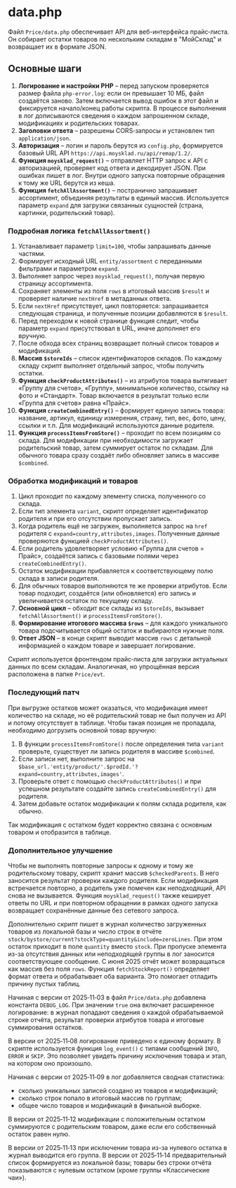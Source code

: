 # data.php

Файл `Price/data.php` обеспечивает API для веб-интерфейса прайс‑листа. Он собирает остатки товаров по нескольким складам в "МойСклад" и возвращает их в формате JSON.

## Основные шаги

1. **Логирование и настройки PHP** – перед запуском проверяется размер файла
   `php-error.log`: если он превышает 10&nbsp;МБ, файл создаётся заново. Затем
   включается вывод ошибок в этот файл и фиксируется начало/конец работы
   скрипта. В процессе выполнения в лог дописываются сведения о каждом
   запрошенном складе, модификациях и родительских товарах.
2. **Заголовки ответа** – разрешены CORS‑запросы и установлен тип `application/json`.
3. **Авторизация** – логин и пароль берутся из `config.php`, формируется базовый URL API `https://api.moysklad.ru/api/remap/1.2/`.
4. **Функция `moysklad_request()`** – отправляет HTTP запрос к API с авторизацией, проверяет код ответа и декодирует JSON. При ошибках пишет в лог. Внутри одного запуска повторные обращения к тому же URL берутся из кеша.
5. **Функция `fetchAllAssortment()`** – постранично запрашивает ассортимент,
   объединяя результаты в единый массив. Используется параметр `expand` для
   загрузки связанных сущностей (страна, картинки, родительский товар).

### Подробная логика `fetchAllAssortment()`

1. Устанавливает параметр `limit=100`, чтобы запрашивать данные частями.
2. Формирует исходный URL `entity/assortment` с переданными фильтрами и
   параметром `expand`.
3. Выполняет запрос через `moysklad_request()`, получая первую страницу
   ассортимента.
4. Сохраняет элементы из поля `rows` в итоговый массив `$result` и проверяет
   наличие `nextHref` в метаданных ответа.
5. Если `nextHref` присутствует, цикл повторяется: запрашивается следующая
   страница, и полученные позиции добавляются в `$result`.
6. Перед переходом к новой странице функция следит, чтобы параметр `expand`
   присутствовал в URL, иначе дополняет его вручную.
7. После обхода всех страниц возвращает полный список товаров и модификаций.
6. **Массив `$storeIds`** – список идентификаторов складов. По каждому складу скрипт выполняет отдельный запрос, чтобы получить остатки.
7. **Функция `checkProductAttributes()`** – из атрибутов товара вытягивает «Группу для счетов», «Группу», минимальное количество, ссылку на фото и «Стандарт». Товар включается в результат только если «Группа для счетов» равна «Прайс».
8. **Функция `createCombinedEntry()`** – формирует единую запись товара: название, артикул, единицу измерения, страну, тип, вес, фото, цену, ссылки и т.п. Для модификаций используются данные родителя.
9. **Функция `processItemsFromStore()`** – проходит по всем позициям со склада. Для модификации при необходимости загружает родительский товар, затем суммирует остаток по складам. Для обычного товара сразу создаёт либо обновляет запись в массиве `$combined`.

### Обработка модификаций и товаров

1. Цикл проходит по каждому элементу списка, полученного со склада.
2. Если тип элемента `variant`, скрипт определяет идентификатор родителя и
   при его отсутствии пропускает запись.
3. Когда родитель ещё не загружен, выполняется запрос на `href` родителя с
   `expand=country,attributes,images`. Полученные данные проверяются функцией
   `checkProductAttributes()`.
4. Если родитель удовлетворяет условию «Группа для счетов = Прайс», создаётся
   запись с базовыми полями через `createCombinedEntry()`.
5. Остаток модификации прибавляется к соответствующему полю склада в записи
   родителя.
6. Для обычных товаров выполняются те же проверки атрибутов. Если товар
   подходит, создаётся (или обновляется) его запись и увеличивается остаток по
   текущему складу.
10. **Основной цикл** – обходит все склады из `$storeIds`, вызывает `fetchAllAssortment()` и `processItemsFromStore()`.
11. **Формирование итогового массива `$rows`** – для каждого уникального товара подсчитывается общий остаток и выбираются нужные поля.
12. **Ответ JSON** – в конце скрипт выводит массив `rows` с детальной информацией о каждом товаре и завершает логирование.

Скрипт используется фронтендом прайс‑листа для загрузки актуальных данных по всем складам. Аналогичная, но упрощённая версия расположена в папке `Price/evt`.

### Последующий патч

При выгрузке остатков может оказаться, что модификация имеет количество на складе,
но её родительский товар не был получен из API и потому отсутствует в таблице.
Чтобы такая позиция не пропадала, необходимо догрузить основной товар вручную:

1. В функции `processItemsFromStore()` после определения типа `variant` проверьте,
   существует ли запись родителя в массиве `$combined`.
2. Если записи нет, выполните запрос на `$base_url.'entity/product/'.$prodId.'?expand=country,attributes,images'`.
3. Проверьте ответ с помощью `checkProductAttributes()` и при успешном результате
   создайте запись `createCombinedEntry()` для родителя.
4. Затем добавьте остаток модификации к полям склада родителя, как обычно.

Так модификация с остатком будет корректно связана с основным товаром и
отобразится в таблице.

### Дополнительное улучшение

Чтобы не выполнять повторные запросы к одному и тому же родительскому товару,
скрипт хранит массив `$checkedParents`. В него заносится результат проверки
каждого родителя. Если модификация встречается повторно, а родитель уже
помечен как неподходящий, API снова не вызывается.
Функция `moysklad_request()` также кеширует ответы по URL и при повторном
обращении в рамках одного запуска возвращает сохранённые данные без сетевого
запроса.

Дополнительно скрипт пишет в журнал количество загруженных товаров из локальной
базы и число строк в отчёте `stock/bystore/current?stockType=quantity&include=zeroLines`. При
этом остаток приходит в поле `quantity` вместо `stock`. При
пропуске элемента из-за отсутствия данных или неподходящей группы в лог
заносится соответствующее сообщение. С июня 2025 отчёт может возвращаться как
массив без поля `rows`. Функция `fetchStockReport()` определяет формат ответа и
обрабатывает оба варианта. Это помогает отладить причину пустых таблиц.

Начиная с версии от 2025‑11‑03 в файл `Price/data.php` добавлена константа
`DEBUG_LOG`. При значении `true` она включает расширенное логирование: в журнал
попадают сведения о каждой обрабатываемой строке отчёта, результат проверки
атрибутов товара и итоговые суммирования остатков.

В версии от 2025‑11‑08 логирование приведено к единому формату. В скрипте
используется функция `log_event()` с типами сообщений `INFO`, `ERROR` и `SKIP`.
Это позволяет увидеть причину исключения товара и этап, на котором
оно произошло.


Начиная с версии от 2025‑11‑09 в лог добавляется сводная статистика:

* сколько уникальных записей создано из товаров и модификаций;
* сколько строк попало в итоговый массив по группам;
* общее число товаров и модификаций в финальной выборке.

В версии от 2025‑11‑12 модификации с положительным остатком суммируются с родительским товаром, даже если его собственный остаток равен нулю.

В версии от 2025‑11‑13 при исключении товара из-за нулевого остатка в журнал выводится его группа.
В версии от 2025‑11‑14 предварительный список формируется из локальной базы; товары без строки отчёта показываются с нулевым остатком (кроме группы «Классические чаи»).


